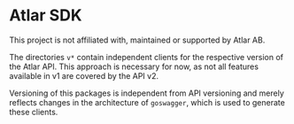 # Atlar SDK

This project is not affiliated with, maintained or supported by Atlar AB.

The directories `v*` contain independent clients for the respective version of the Atlar API. This approach is necessary for now, as not all features available in v1 are covered by the API v2.

Versioning of this packages is independent from API versioning and merely reflects changes in the architecture of `goswagger`, which is used to generate these clients.
